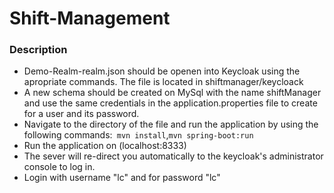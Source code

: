 # Shift-Management

### Description

* Demo-Realm-realm.json should be openen into Keycloak using the apropriate commands. The file is located in shiftmanager/keycloack
* A new schema should be created on MySql with the name shiftManager and use the same credentials in the application.properties file to create for a user and its password. 
* Navigate to the directory of the file and run the application by using the following commands:` mvn install`,`mvn spring-boot:run`
* Run the application on (localhost:8333)
* The sever will re-direct you automatically to the keycloak's administrator console to log in.
* Login with username "lc" and for password "lc" 








